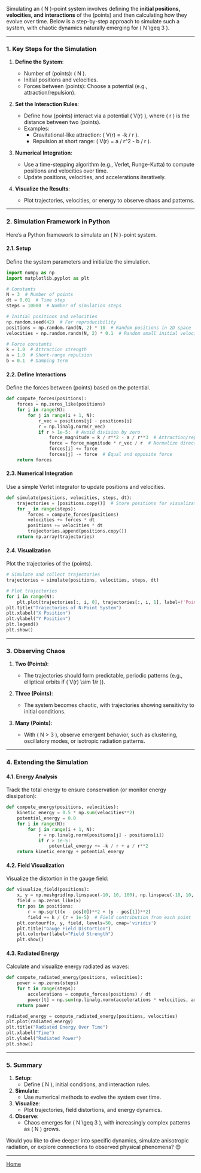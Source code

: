 Simulating an \( N \)-point system involves defining the **initial positions, velocities, and interactions** of the (points) and then calculating how they evolve over time. Below is a step-by-step approach to simulate such a system, with chaotic dynamics naturally emerging for \( N \geq 3 \).

---

### **1. Key Steps for the Simulation**

1. **Define the System**:
   - Number of (points): \( N \).
   - Initial positions and velocities.
   - Forces between (points): Choose a potential (e.g., attraction/repulsion).

2. **Set the Interaction Rules**:
   - Define how (points) interact via a potential \( V(r) \), where \( r \) is the distance between two (points).
   - Examples:
     - Gravitational-like attraction: \( V(r) = -k / r \).
     - Repulsion at short range: \( V(r) = a / r^2 - b / r \).

3. **Numerical Integration**:
   - Use a time-stepping algorithm (e.g., Verlet, Runge-Kutta) to compute positions and velocities over time.
   - Update positions, velocities, and accelerations iteratively.

4. **Visualize the Results**:
   - Plot trajectories, velocities, or energy to observe chaos and patterns.

---

### **2. Simulation Framework in Python**

Here’s a Python framework to simulate an \( N \)-point system.

#### **2.1. Setup**
Define the system parameters and initialize the simulation.

```python
import numpy as np
import matplotlib.pyplot as plt

# Constants
N = 3  # Number of points
dt = 0.01  # Time step
steps = 10000  # Number of simulation steps

# Initial positions and velocities
np.random.seed(42)  # For reproducibility
positions = np.random.rand(N, 2) * 10  # Random positions in 2D space
velocities = np.random.randn(N, 2) * 0.1  # Random small initial velocities

# Force constants
k = 1.0  # Attraction strength
a = 1.0  # Short-range repulsion
b = 0.1  # Damping term
```

#### **2.2. Define Interactions**

Define the forces between (points) based on the potential.

```python
def compute_forces(positions):
    forces = np.zeros_like(positions)
    for i in range(N):
        for j in range(i + 1, N):
            r_vec = positions[j] - positions[i]
            r = np.linalg.norm(r_vec)
            if r > 1e-5:  # Avoid division by zero
                force_magnitude = k / r**2 - a / r**3  # Attraction/repulsion
                force = force_magnitude * r_vec / r  # Normalize direction
                forces[i] += force
                forces[j] -= force  # Equal and opposite force
    return forces
```

#### **2.3. Numerical Integration**

Use a simple Verlet integrator to update positions and velocities.

```python
def simulate(positions, velocities, steps, dt):
    trajectories = [positions.copy()]  # Store positions for visualization
    for _ in range(steps):
        forces = compute_forces(positions)
        velocities += forces * dt
        positions += velocities * dt
        trajectories.append(positions.copy())
    return np.array(trajectories)
```

#### **2.4. Visualization**

Plot the trajectories of the (points).

```python
# Simulate and collect trajectories
trajectories = simulate(positions, velocities, steps, dt)

# Plot trajectories
for i in range(N):
    plt.plot(trajectories[:, i, 0], trajectories[:, i, 1], label=f'Point {i+1}')
plt.title("Trajectories of N-Point System")
plt.xlabel("X Position")
plt.ylabel("Y Position")
plt.legend()
plt.show()
```

---

### **3. Observing Chaos**
1. **Two (Points)**:
   - The trajectories should form predictable, periodic patterns (e.g., elliptical orbits if \( V(r) \sim 1/r \)).

2. **Three (Points)**:
   - The system becomes chaotic, with trajectories showing sensitivity to initial conditions.

3. **Many (Points)**:
   - With \( N > 3 \), observe emergent behavior, such as clustering, oscillatory modes, or isotropic radiation patterns.

---

### **4. Extending the Simulation**
#### **4.1. Energy Analysis**
Track the total energy to ensure conservation (or monitor energy dissipation):
```python
def compute_energy(positions, velocities):
    kinetic_energy = 0.5 * np.sum(velocities**2)
    potential_energy = 0.0
    for i in range(N):
        for j in range(i + 1, N):
            r = np.linalg.norm(positions[j] - positions[i])
            if r > 1e-5:
                potential_energy += -k / r + a / r**2
    return kinetic_energy + potential_energy
```

#### **4.2. Field Visualization**
Visualize the distortion in the gauge field:
```python
def visualize_field(positions):
    x, y = np.meshgrid(np.linspace(-10, 10, 100), np.linspace(-10, 10, 100))
    field = np.zeros_like(x)
    for pos in positions:
        r = np.sqrt((x - pos[0])**2 + (y - pos[1])**2)
        field += k / (r + 1e-5)  # Field contribution from each point
    plt.contourf(x, y, field, levels=50, cmap='viridis')
    plt.title("Gauge Field Distortion")
    plt.colorbar(label="Field Strength")
    plt.show()
```

#### **4.3. Radiated Energy**
Calculate and visualize energy radiated as waves:
```python
def compute_radiated_energy(positions, velocities):
    power = np.zeros(steps)
    for t in range(steps):
        accelerations = compute_forces(positions) / dt
        power[t] = np.sum(np.linalg.norm(accelerations * velocities, axis=1))
    return power

radiated_energy = compute_radiated_energy(positions, velocities)
plt.plot(radiated_energy)
plt.title("Radiated Energy Over Time")
plt.xlabel("Time")
plt.ylabel("Radiated Power")
plt.show()
```

---

### **5. Summary**
1. **Setup**:
   - Define \( N \), initial conditions, and interaction rules.
2. **Simulate**:
   - Use numerical methods to evolve the system over time.
3. **Visualize**:
   - Plot trajectories, field distortions, and energy dynamics.
4. **Observe**:
   - Chaos emerges for \( N \geq 3 \), with increasingly complex patterns as \( N \) grows.

Would you like to dive deeper into specific dynamics, simulate anisotropic radiation, or explore connections to observed physical phenomena? 😊


---

[Home](https://t2m.io/VwvDcuw)

